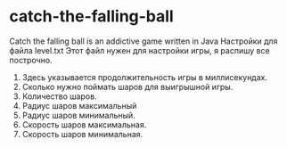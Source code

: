 # catch-the-falling-ball
Catch the falling ball is an addictive game written in Java
Настройки для файла level.txt
Этот файл нужен для настройки игры, я распишу все построчно.
1. Здесь указывается продолжительность игры в миллисекундах.
2. Сколько нужно поймать шаров для выигрышной игры.
3. Количество шаров.
4. Радиус шаров максимальный
5. Радиус шаров минимальный.
6. Скорость шаров максимальная.
7. Скорость шаров минимальная.
